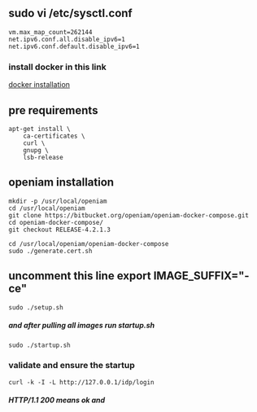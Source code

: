 ## sudo vi /etc/sysctl.conf

```
vm.max_map_count=262144
net.ipv6.conf.all.disable_ipv6=1
net.ipv6.conf.default.disable_ipv6=1
```

### install docker in this link
[docker installation](https://docs.docker.com/engine/install/ubuntu/)


## pre requirements
```
apt-get install \
    ca-certificates \
    curl \
    gnupg \
    lsb-release
```

## openiam installation
```
mkdir -p /usr/local/openiam
cd /usr/local/openiam
git clone https://bitbucket.org/openiam/openiam-docker-compose.git
cd openiam-docker-compose/
git checkout RELEASE-4.2.1.3
```


```
cd /usr/local/openiam/openiam-docker-compose
sudo ./generate.cert.sh
```

## uncomment this line export IMAGE_SUFFIX="-ce"

```
sudo ./setup.sh
```

##### and after pulling all images run startup.sh

```
sudo ./startup.sh
```

### validate and ensure the startup
```
curl -k -I -L http://127.0.0.1/idp/login
```

##### HTTP/1.1 200 means ok and 
